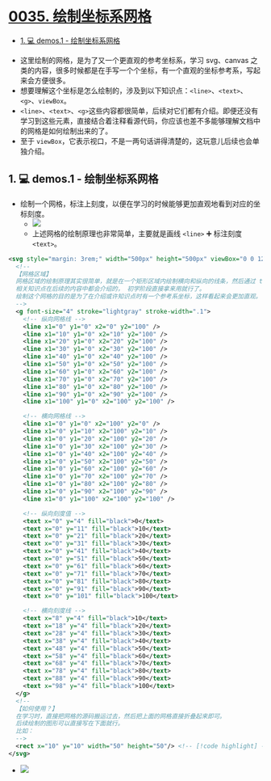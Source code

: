 # [0035. 绘制坐标系网格](https://github.com/tnotesjs/TNotes.svg/tree/main/notes/0035.%20%E7%BB%98%E5%88%B6%E5%9D%90%E6%A0%87%E7%B3%BB%E7%BD%91%E6%A0%BC)

<!-- region:toc -->

- [1. 💻 demos.1 - 绘制坐标系网格](#1--demos1---绘制坐标系网格)

<!-- endregion:toc -->
- 这里绘制的网格，是为了又一个更直观的参考坐标系，学习 svg、canvas 之类的内容，很多时候都是在手写一个个坐标，有一个直观的坐标参考系，写起来会方便很多。
- 想要理解这个坐标是怎么绘制的，涉及到以下知识点：`<line>`、`<text>`、`<g>`、`viewBox`。
- `<line>`、`<text>`、`<g>`这些内容都很简单，后续对它们都有介绍。即便还没有学习到这些元素，直接结合着注释看源代码，你应该也差不多能够理解文档中的网格是如何绘制出来的了。
- 至于 `viewBox`，它表示视口，不是一两句话讲得清楚的，这玩意儿后续也会单独介绍。

## 1. 💻 demos.1 - 绘制坐标系网格

- 绘制一个网格，标注上刻度，以便在学习的时候能够更加直观地看到对应的坐标刻度。
  - ![](assets/2024-12-09-15-46-04.png)
  - 上述网格的绘制原理也非常简单，主要就是画线 `<line>` ➕  标注刻度 `<text>`。

```xml
<svg style="margin: 3rem;" width="500px" height="500px" viewBox="0 0 120 120" xmlns="http://www.w3.org/2000/svg">
  <!--
  【网格区域】
  网格区域的绘制原理其实很简单，就是在一个矩形区域内绘制横向和纵向的线条，然后通过 text 加上刻度标注。
  相关知识点在后续的内容中都会介绍的， 初学阶段直接拿来用就行了。
  绘制这个网格的目的是为了在介绍或许知识点时有一个参考系坐标，这样看起来会更加直观。
  -->
  <g font-size="4" stroke="lightgray" stroke-width=".1">
    <!-- 纵向网格线 -->
    <line x1="0" y1="0" x2="0" y2="100" />
    <line x1="10" y1="0" x2="10" y2="100" />
    <line x1="20" y1="0" x2="20" y2="100" />
    <line x1="30" y1="0" x2="30" y2="100" />
    <line x1="40" y1="0" x2="40" y2="100" />
    <line x1="50" y1="0" x2="50" y2="100" />
    <line x1="60" y1="0" x2="60" y2="100" />
    <line x1="70" y1="0" x2="70" y2="100" />
    <line x1="80" y1="0" x2="80" y2="100" />
    <line x1="90" y1="0" x2="90" y2="100" />
    <line x1="100" y1="0" x2="100" y2="100" />

    <!-- 横向网格线 -->
    <line x1="0" y1="0" x2="100" y2="0" />
    <line x1="0" y1="10" x2="100" y2="10" />
    <line x1="0" y1="20" x2="100" y2="20" />
    <line x1="0" y1="30" x2="100" y2="30" />
    <line x1="0" y1="40" x2="100" y2="40" />
    <line x1="0" y1="50" x2="100" y2="50" />
    <line x1="0" y1="60" x2="100" y2="60" />
    <line x1="0" y1="70" x2="100" y2="70" />
    <line x1="0" y1="80" x2="100" y2="80" />
    <line x1="0" y1="90" x2="100" y2="90" />
    <line x1="0" y1="100" x2="100" y2="100" />

    <!-- 纵向刻度值 -->
    <text x="0" y="4" fill="black">0</text>
    <text x="0" y="11" fill="black">10</text>
    <text x="0" y="21" fill="black">20</text>
    <text x="0" y="31" fill="black">30</text>
    <text x="0" y="41" fill="black">40</text>
    <text x="0" y="51" fill="black">50</text>
    <text x="0" y="61" fill="black">60</text>
    <text x="0" y="71" fill="black">70</text>
    <text x="0" y="81" fill="black">80</text>
    <text x="0" y="91" fill="black">90</text>
    <text x="0" y="101" fill="black">100</text>

    <!-- 横向刻度线 -->
    <text x="8" y="4" fill="black">10</text>
    <text x="18" y="4" fill="black">20</text>
    <text x="28" y="4" fill="black">30</text>
    <text x="38" y="4" fill="black">40</text>
    <text x="48" y="4" fill="black">50</text>
    <text x="58" y="4" fill="black">60</text>
    <text x="68" y="4" fill="black">70</text>
    <text x="78" y="4" fill="black">80</text>
    <text x="88" y="4" fill="black">90</text>
    <text x="98" y="4" fill="black">100</text>
  </g>
  <!--
  【如何使用？】
  在学习时，直接把网格的源码搬运过去，然后把上面的网格直接折叠起来即可。
  后续绘制的图形可以直接写在下面就行。
  比如：
  -->
  <rect x="10" y="10" width="50" height="50"/> <!-- [!code highlight] -->
</svg>
```

- ![](assets/2024-12-09-15-46-27.png)
